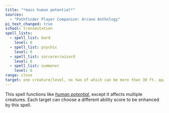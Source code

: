 ```yaml
---
title: "*mass human potential*"
sources:
  - "Pathfinder Player Companion: Arcane Anthology"
pi_text_changed: true
school: transmutation
spell_lists:
  - spell_list: bard
    level: 6
  - spell_list: psychic
    level: 6
  - spell_list: sorcerer/wizard
    level: 6
  - spell_list: summoner
    level: 6
range: close
target: one creature/level, no two of which can be more than 30 ft. apart
---
```


This spell functions like [*human potential*](/spells/human-potential/), except it affects multiple creatures. Each target can choose a different ability score to be enhanced by this spell.
